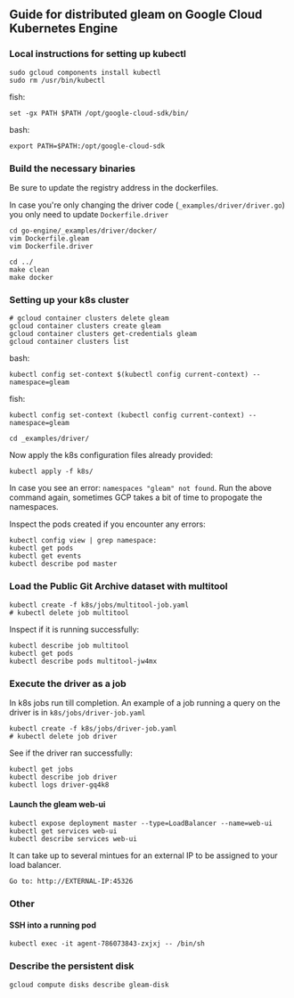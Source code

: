 ## Guide for distributed gleam on Google Cloud Kubernetes Engine

### Local instructions for setting up kubectl 

```
sudo gcloud components install kubectl
sudo rm /usr/bin/kubectl 
```
fish: 
```
set -gx PATH $PATH /opt/google-cloud-sdk/bin/
``` 

bash: 
```
export PATH=$PATH:/opt/google-cloud-sdk
```

### Build the necessary binaries
Be sure to update the registry address in the dockerfiles.
 
In case you're only changing the driver code (`_examples/driver/driver.go`) you only need to update `Dockerfile.driver`

```
cd go-engine/_examples/driver/docker/
vim Dockerfile.gleam
vim Dockerfile.driver
``` 

```
cd ../
make clean
make docker
```

### Setting up your k8s cluster

```
# gcloud container clusters delete gleam
gcloud container clusters create gleam
gcloud container clusters get-credentials gleam
gcloud container clusters list
```

bash:
```
kubectl config set-context $(kubectl config current-context) --namespace=gleam
```
fish:
```
kubectl config set-context (kubectl config current-context) --namespace=gleam
```

```
cd _examples/driver/
```

Now apply the k8s configuration files already provided:
```
kubectl apply -f k8s/
```

In case you see an error: `namespaces "gleam" not found`. Run the above command again, sometimes GCP takes a bit of time to propogate the namespaces.

Inspect the pods created if you encounter any errors:
```
kubectl config view | grep namespace:
kubectl get pods
kubectl get events
kubectl describe pod master
```

### Load the Public Git Archive dataset with multitool

```
kubectl create -f k8s/jobs/multitool-job.yaml 
# kubectl delete job multitool
```

Inspect if it is running successfully: 

```
kubectl describe job multitool
kubectl get pods
kubectl describe pods multitool-jw4mx
```

### Execute the driver as a job

In k8s jobs run till completion. An example of a job running a query on the driver is in `k8s/jobs/driver-job.yaml`

```
kubectl create -f k8s/jobs/driver-job.yaml
# kubectl delete job driver
```

See if the driver ran successfully:
```
kubectl get jobs
kubectl describe job driver
kubectl logs driver-gq4k8
```

#### Launch the gleam web-ui 
```
kubectl expose deployment master --type=LoadBalancer --name=web-ui
kubectl get services web-ui
kubectl describe services web-ui
```

It can take up to several mintues for an external IP to be assigned to your load balancer.

```
Go to: http://EXTERNAL-IP:45326
```

### Other

#### SSH into a running pod

```
kubectl exec -it agent-786073843-zxjxj -- /bin/sh
```

### Describe the persistent disk

```
gcloud compute disks describe gleam-disk
```
